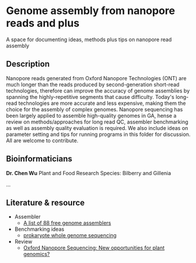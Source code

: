 # Genome assembly from nanopore reads and plus

A space	for documenting	ideas, methods plus tips on nanopore read assembly

## Description
Nanopore reads generated from Oxford Nanopore Technologies (ONT) are much longer than the reads produced by second-generation short-read technologies, therefore can improve the accuracy of genome assemblies by spanning the highly-repetitive segments that cause difficulty. Today's long-read technologies are more accurate and less expensive, making them the choice for the assembly of complex genomes. Nanopore sequencing has been largely applied to assemble high-quality genomes in GA, hense a review on methods/approaches for long read QC, assembler benchmarking as well as assembly quality evaluation is required. We also include ideas on parameter setting and tips for running programs in this folder for discussion. All are welcome to contribute. 

## Bioinformaticians
**Dr. Chen Wu**
Plant and Food Research
Species: Bilberry and Gillenia

...

## Literature & resource
* Assembler
    * [A list of 88 free genome assemblers](https://bioinformaticshome.com/tools/wga/wga.html)
* Benchmarking ideas
    * [prokaryote whole genome sequencing](https://github.com/rrwick/Long-read-assembler-comparison)
* Review
    * [Oxford Nanopore Sequencing: New opportunities for plant genomics?](https://academic.oup.com/jxb/advance-article/doi/10.1093/jxb/eraa263/5847836)
